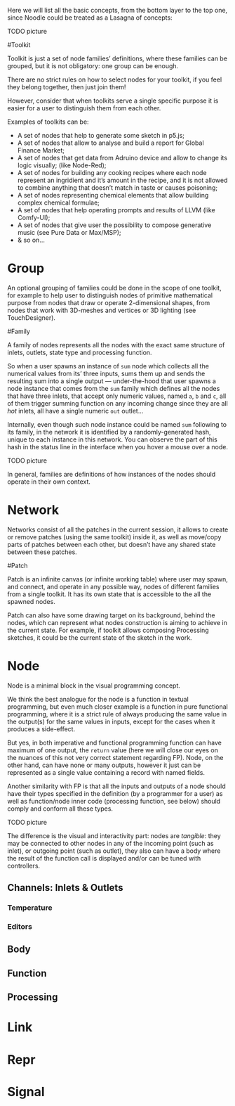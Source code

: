 Here we will list all the basic concepts, from the bottom layer to the top one, since Noodle could be treated as a Lasagna of concepts:

TODO picture

#Toolkit

Toolkit is just a set of node families’ definitions, where these families can be grouped, but it is not obligatory: one group can be enough.

There are no strict rules on how to select nodes for your toolkit, if you feel they belong together, then just join them!

 However, consider that when toolkits serve a single specific purpose it is easier for a user to distinguish them from each other.
 
 Examples of toolkits can be:
 
 - A set of nodes that help to generate some sketch in p5.js;
 - A set of nodes that allow to analyse and build a report for Global Finance Market;
 - A set of nodes that get data from Adruino device and allow to change its logic visually; (like Node-Red);
 - A set of nodes for building any cooking recipes where each node represent an ingridient and it’s amount in the recipe, and it is not allowed to combine anything that doesn’t match in taste or causes poisoning;
 - A set of nodes representing chemical elements that allow building complex chemical formulae;
 - A set of nodes that help operating prompts and results of LLVM (like Comfy-UI);
 - A set of nodes that give user the possibility to compose generative music (see Pure Data or Max/MSP);
 - & so on…
 
# Group

An optional grouping of families could be done in the scope of one toolkit, for example to help user to distinguish nodes of primitive mathematical purpose from nodes that draw or operate 2-dimensional shapes, from nodes that work with 3D-meshes and vertices or 3D lighting (see TouchDesigner).

#Family

A family of nodes represents all the nodes with the exact same structure of inlets, outlets, state type and processing function.

So when a user spawns an instance of `sum` node  which collects all the numerical values from its’ three inputs, sums them up and sends the resulting sum into a single output — under-the-hood that user spawns a node instance that comes from the `sum` family which defines all the nodes that have three inlets, that accept only numeric values, named `a`, `b` and `c`, all of them trigger summing function on any incoming change since they are all _hot_ inlets, all have a single numeric `out` outlet…

Internally, even though such node instance could be named `sum` following to its family, in the network it is identified by a randomly-generated hash, unique to each instance in this network. You can observe the part of this hash in the status line in the interface when you hover a mouse over a node.

TODO picture

In general, families are definitions of how instances of the nodes should operate in their own context. 

# Network

Networks consist of all the patches in the current session, it allows to create or remove patches (using the same toolkit) inside it, as well as move/copy parts of patches between each other, but doesn’t have any shared state between these patches.

#Patch

Patch is an infinite canvas (or infinite working table) where user may spawn, and connect, and operate in any possible way, nodes of different families from a single toolkit. It has its own state that is accessible to the all the spawned nodes. 

Patch can also have some drawing target on its background, behind the nodes, which can represent what nodes construction is aiming to achieve in the current state. For example, if toolkit allows composing Processing sketches, it could be the current state of the sketch in the work. 

# Node

Node is a minimal block in the visual programming concept. 

We think the best analogue for the node is a function in textual programming, but even much closer example is a function in pure functional programming, where it is a strict rule of always producing the same value in the output(s) for the same values in inputs, except for the cases when it produces a side-effect.

But yes, in both imperative and functional programming function can have maximum of one output, the `return` value (here we will close our eyes on the nuances of this not very correct statement regarding FP). Node, on the other hand, can have none or many outputs, however it just can be represented as a single value containing a record with named fields. 

Another similarity with FP is that all the inputs and outputs of a node should have their types specified in the definition (by a programmer for a user) as well as function/node inner code (processing function, see below) should comply and conform all these types.

TODO picture

The difference is the visual and interactivity part: nodes are _tangible_: they may be connected to other nodes in any of the incoming point (such as inlet), or outgoing point (such as outlet), they also can have a body where the result of the function call is displayed and/or can be tuned with controllers. 

## Channels: Inlets & Outlets

### Temperature
### Editors
## Body
## Function
## Processing

# Link
# Repr
# Signal
